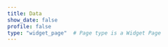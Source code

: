 ```yaml
---
title: Data
show_date: false
profile: false
type: "widget_page"  # Page type is a Widget Page
---
```

